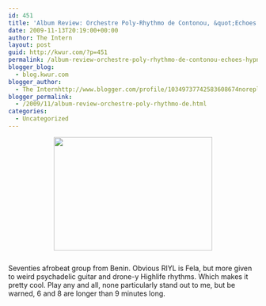 ```yaml
---
id: 451
title: 'Album Review: Orchestre Poly-Rhythmo de Contonou, &quot;Echoes Hypnotiques&quot;'
date: 2009-11-13T20:19:00+00:00
author: The Intern
layout: post
guid: http://kwur.com/?p=451
permalink: /album-review-orchestre-poly-rhythmo-de-contonou-echoes-hypnotiques/
blogger_blog:
  - blog.kwur.com
blogger_author:
  - The Internhttp://www.blogger.com/profile/10349737742583608674noreply@blogger.com
blogger_permalink:
  - /2009/11/album-review-orchestre-poly-rhythmo-de.html
categories:
  - Uncategorized
---
```

<div class="pf-content">
  <p>
    <a onblur="try {parent.deselectBloggerImageGracefully();} catch(e) {}" href="http://www.kwur.com/blog/uploaded_images/Frankie_Trumbauer_Orchestra-793685.jpg"><img style="display:block; margin:0px auto 10px; text-align:center;cursor:pointer; cursor:hand;width: 320px; height: 229px;" src="http://www.kwur.com/blog/uploaded_images/Frankie_Trumbauer_Orchestra-793683.jpg" border="0" alt="" /></a><br />Seventies afrobeat group from Benin. Obvious RIYL is Fela, but more given to weird psychadelic guitar and drone-y Highlife rhythms. Which makes it pretty cool. Play any and all, none particularly stand out to me, but be warned, 6 and 8 are longer than 9 minutes long.
  </p>
</div>